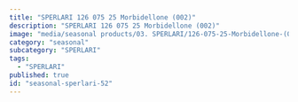 ```yaml
---
title: "SPERLARI 126 075 25 Morbidellone (002)"
description: "SPERLARI 126 075 25 Morbidellone (002)"
image: "media/seasonal products/03. SPERLARI/126-075-25-Morbidellone-(002).jpg"
category: "seasonal"
subcategory: "SPERLARI"
tags:
  - "SPERLARI"
published: true
id: "seasonal-sperlari-52"
---
```

